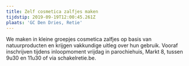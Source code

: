 ```yaml
---
title: Zelf cosmetica zalfjes maken
tijdstip: 2019-09-19T12:00:45.261Z
plaats: 'GC Den Dries, Retie'
---
```

We maken in kleine groepjes cosmetica zalfjes op basis van natuurproducten en krijgen vakkundige uitleg over hun gebruik. Vooraf inschrijven tijdens inloopmoment vrijdag in parochiehuis, Markt 8, tussen 9u30 en 11u30 of via schakelretie.be.
